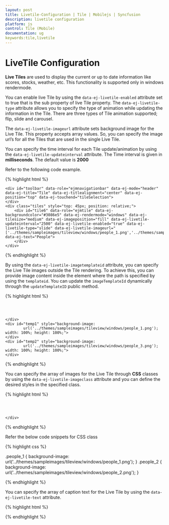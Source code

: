 ```yaml
---
layout: post
title: Livetile-Configuration | Tile | Mobilejs | Syncfusion
description: livetile configuration
platform: js
control: Tile (Mobile)
documentation: ug
keywords:tile,livetile
---
```


# LiveTile Configuration

**Live Tiles** are used to display the current or up to date information like scores, stocks, weather, etc. This functionality is supported only in windows rendermode. 

You can enable live Tile by using the `data-ej-livetile-enabled` attribute set to true that is the sub property of live Tile property. The `data-ej-livetile-type` attribute allows you to specify the type of animation while updating the information in the Tile. There are three types of Tile animation supported; flip, slide and carousel.

The `data-ej-livetile-imageurl` attribute sets background image for the Live Tile. This property accepts array values. So, you can specify the image url’s for all the Tiles that are used in the single Live Tile. 

You can specify the time interval for each Tile update/animation by using the `data-ej-livetile-updateinterval` attribute. The Time interval is given in **milliseconds**. The default value is **2000**

Refer to the following code example.

{% highlight html %}

    <div id="toolbar" data-role="ejmnavigationbar" data-ej-mode="header" data-ej-title="Tile" data-ej-titlealignment="center" data-ej-position="top" data-ej-touchend="tileSelection">
    </div>
    <div class="tiles" style="top: 45px; position: relative;">
        <div id="tile6" data-role="ejmtile" data-ej-backgroundcolor="#3086e5" data-ej-rendermode="windows" data-ej-tilesize="medium" data-ej-imageposition="fill" data-ej-livetile-updateinterval="2500" data-ej-livetile-enabled="true" data-ej-livetile-type="slide" data-ej-livetile-imageurl="['../themes/sampleimages/tileview/windows/people_1.png','../themes/sampleimages/tileview/windows/people_2.png','../themes/sampleimages/tileview/windows/people_3.png']" data-ej-text="People">
        </div>
    </div>


{% endhighlight %}



By using the `data-ej-livetile-imagetemplateid` attribute, you can specify the Live Tile images outside the Tile rendering. To achieve this, you can provide image content inside the element where the path is specified by using the `templateid`. You can update the `imageTemplateId` dynamically through the `updateTemplateID` public method.

{% highlight html %}

<div id="header" data-role="ejmnavigationbar" data-ej-mode="header" data-ej-title="Tile" data-ej-titlealignment="center" data-ej-position="top" data-ej-touchend="tileSelection">
    </div>
    <div class="tiles" style="top: 45px; position: relative;">
        <div id="tile" data-role="ejmtile" data-ej-rendermode="windows" data-ej-tilesize="medium" data-ej-caption-text="People" data-ej-imageposition="fill" data-ej-livetile-imagetemplateid=["temp1","temp2"] data-ej-livetile-enabled="true">
        </div>

    </div>
    <div id="temp1" style="background-image:
            url('../themes/sampleimages/tileview/windows/people_1.png'); width: 100%; height: 100%;">
    </div>
    <div id="temp2" style="background-image:
            url('../themes/sampleimages/tileview/windows/people_3.png'); width: 100%; height: 100%;">
    </div>


{% endhighlight %}



You can specify the array of images for the Live Tile through **CSS** classes by using the `data-ej-livetile-imageclass` attribute and you can define the desired styles in the specified class.

{% highlight html %}

  <div id="toolbar" data-role="ejmnavigationbar" data-ej-mode="header" data-ej-title="Tile" data-ej-titlealignment="center" data-ej-position="top" data-ej-touchend="tileSelection">
    </div>
    <div class="tiles" style="top: 45px; position: relative;">
        <div id="tile" data-role="ejmtile" data-ej-tilesize="medium" data-ej-caption-text="People" data-ej-rendermode="windows" data-ej-imageposition="fill" data-ej-livetile-imageclass=["people_1","people_2"] data-ej-livetile-enabled="true">
        </div>


    </div>


{% endhighlight %}

Refer the below code snippets for CSS class

{% highlight css %}

  .people_1 {
            background-image: url('../themes/sampleimages/tileview/windows/people_1.png');
        }
        .people_2 {
            background-image: url('../themes/sampleimages/tileview/windows/people_2.png');
        }    


{% endhighlight %}





You can specify the array of caption text for the Live Tile by using the `data-ej-livetile-text` attribute.

{% highlight html %}

<div id="header" data-role="ejmnavigationbar" data-ej-mode="header" data-ej-title="Tile" data-ej-titlealignment="center" data-ej-position="top" data-ej-touchend="tileSelection">
    </div>
    <div class="tiles" style="top: 45px; position: relative;">
        <div id="tile6" data-role="ejmtile" data-ej-rendermode="windows" data-ej-livetile-text="['John','Smith','Johnson']" data-ej-tilesize="medium" data-ej-imageposition="fill" data-ej-livetile-updateinterval="2500" data-ej-livetile-enabled="true" data-ej-livetile-type="slide" data-ej-livetile-imageurl="['../themes/sampleimages/tileview/windows/people_1.png','../themes/sampleimages/tileview/windows/people_2.png','../themes/sampleimages/tileview/windows/people_3.png']">
        </div>
    </div>


{% endhighlight %}





